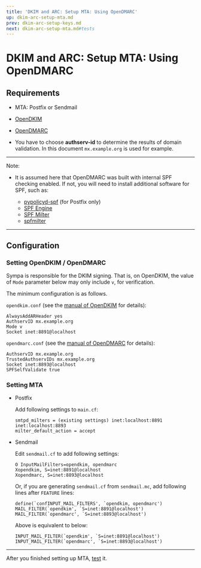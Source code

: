 ```yaml
---
title: 'DKIM and ARC: Setup MTA: Using OpenDMARC'
up: dkim-arc-setup-mta.md
prev: dkim-arc-setup-keys.md
next: dkim-arc-setup-mta.md#tests
---
```


DKIM and ARC: Setup MTA: Using OpenDMARC
========================================

Requirements
------------

  * MTA: Postfix or Sendmail
  * [OpenDKIM](http://www.opendkim.org/)
  * [OpenDMARC](http://www.trusteddomain.org/opendmarc/)

  * You have to choose **authserv-id** to determine the results of domain
    validation.
    In this document `mx.example.org` is used for example.

----
Note:

  * It is assumed here that OpenDMARC was built with internal SPF checking
    enabled. If not, you will need to install additional software for SPF,
    such as:

      - [pypolicyd-spf](https://launchpad.net/pypolicyd-spf)
        (for Postfix only)
      - [SPF Engine](https://launchpad.net/spf-engine)
      - [SPF Milter](https://crates.io/crates/spf-milter)
      - [spfmilter](https://github.com/sdgathman/milter/#spfmilter)

----

Configuration
-------------

### Setting OpenDKIM / OpenDMARC

Sympa is responsible for the DKIM signing. That is, on OpenDKIM, the value
of `Mode` parameter below may only include `v`, for verification.

The minimum configuration is as follows.

`opendkim.conf` (see the
[manual of OpenDKIM](http://www.opendkim.org/opendkim.conf.5.html)
for details):
``` code
AlwaysAddARHeader yes
AuthservID mx.example.org
Mode v
Socket inet:8891@localhost
```

`opendmarc.conf` (see the
[manual of OpenDMARC](http://www.trusteddomain.org/opendmarc/opendmarc.conf.5.html)
for details):
``` code
AuthservID mx.example.org
TrustedAuthservIDs mx.example.org
Socket inet:8893@localhost
SPFSelfValidate true
```

### Setting MTA

  * Postfix

    Add following settings to `main.cf`:

    ``` code
    smtpd_milters = (existing settings) inet:localhost:8891 inet:localhost:8893
    milter_default_action = accept
    ```

  * Sendmail

    Edit `sendmail.cf` to add following settings:
    ``` code
    O InputMailFilters=opendkim, opendmarc
    Xopendkim, S=inet:8891@localhost
    Xopendmarc, S=inet:8893@localhost
    ```
    Or, if you are generating `sendmail.cf` from `sendmail.mc`, add following
    lines after `FEATURE` lines:
    ``` code
    define(`confINPUT_MAIL_FILTERS', `opendkim, opendmarc')
    MAIL_FILTER(`opendkim', `S=inet:8891@localhost')
    MAIL_FILTER(`opendmarc', `S=inet:8893@localhost')
    ```
    Above is equivalent to below:
    ``` code
    INPUT_MAIL_FILTER(`opendkim', `S=inet:8891@localhost')
    INPUT_MAIL_FILTER(`opendmarc', `S=inet:8893@localhost')
    ```

----

After you finished setting up MTA, [test](dkim-arc-setup-mta.md#tests) it.

